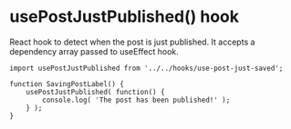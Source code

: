 # usePostJustPublished() hook
React hook to detect when the post is just published.
It accepts a dependency array passed to useEffect hook.

```es6
import usePostJustPublished from '../../hooks/use-post-just-saved';

function SavingPostLabel() {
	usePostJustPublished( function() {
		console.log( 'The post has been published!' );
	} );
}
```
